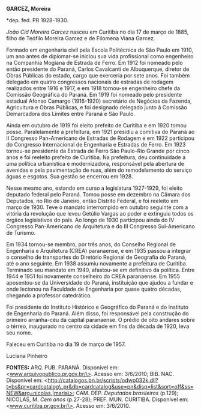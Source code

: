 **GARCEZ, Moreira**

\*dep. fed. PR 1928-1930.

*João Cid Moreira Garcez* nasceu em Curitiba no dia 17 de março de 1885,
filho de Teófilo Moreira Garcez e de Filomena Viana Garcez.

Formado em engenharia civil pela Escola Politécnica de São Paulo em
1910, um ano antes de diplomar-se iniciou sua vida profissional como
engenheiro na Companhia Mogiana de Estrada de Ferro. Em 1912 foi nomeado
pelo então presidente do Paraná, Carlos Cavalcanti de Albuquerque,
diretor de Obras Públicas do estado, cargo que exerceria por sete anos.
Foi também delegado em quatro congressos nacionais de estradas de
rodagem realizados entre 1916 e 1917, e em 1918 tornou-se engenheiro
chefe da Comissão Geográfica do Paraná. Em 1919 foi nomeado pelo
presidente estadual Afonso Camargo (1916-1920) secretário de Negócios da
Fazenda, Agricultura e Obras Públicas, e foi designado delegado junto à
Comissão Demarcadora dos Limites entre Paraná e São Paulo.

Ainda em outubro de 1919 foi eleito prefeito de Curitiba e em 1920 tomou
posse. Paralelamente à prefeitura, em 1921 presidiu a comitiva do Paraná
ao II Congresso Pan-Americano de Estradas de Rodagem e em 1922
participou do Congresso Internacional de Engenharia e Estradas de Ferro.
Em 1923 tornou-se presidente da Estrada de Ferro São Paulo-Rio Grande
por cinco anos e foi reeleito prefeito de Curitiba. Na prefeitura, deu
continuidade a uma política urbanística e modernizadora, responsável
pela abertura de avenidas e pela pavimentação de ruas, além do
remodelamento do serviço águas e esgotos. Sua gestão se encerrou em
1928.

Nesse mesmo ano, estando em curso a legislatura 1927-1929, foi eleito
deputado federal pelo Paraná. Tomou posse em dezembro na Câmara dos
Deputados, no Rio de Janeiro, então Distrito Federal, e foi reeleito em
março de 1930. Teve o mandato interrompido em outubro seguinte com a
vitória da revolução que levou Getúlio Vargas ao poder e extinguiu todos
os órgãos legislativos do país. Ao longo de 1930 participou ainda do IV
Congresso Pan-Americano de Arquitetura e do III Congresso Sul-Americano
de Turismo.

Em 1934 tornou-se membro, por três anos, do Conselho Regional de
Engenharia e Arquitetura (CREA) paranaense, e em 1935 passou a integrar
o conselho de transportes do Diretório Regional de Geografia do Paraná,
até o ano seguinte. Em 1938 assumiu novamente a prefeitura de Curitiba.
Terminado seu mandato em 1940, afastou-se em definitivo da política.
Entre 1944 e 1951 foi novamente conselheiro do CREA paranaense. Em 1955
aposentou-se da Universidade do Paraná, instituição que ajudou a fundar
e onde lecionou na Faculdade de Engenharia por quase quatro décadas,
chegando a professor catedrático.

Foi presidente do Instituto Histórico e Geográfico do Paraná e do
Instituto de Engenharia do Paraná. Além disso, foi responsável pela
construção do primeiro arranha-céu da capital paranaense. O prédio de
oito andares sobre o térreo, inaugurado no centro da cidade em fins da
década de 1920, leva seu nome.

Faleceu em Curitiba no dia 19 de março de 1957.

Luciana Pinheiro

**FONTES:** ARQ. PUB. PARANÁ. Disponível em:
\<www.arquivopublico.pr.gov.br/\>. Acesso em: 3/6/2010; BIB. NAC.
Disponível em:
\<http://catalogos.bn.br/scripts/odwp032k.dll?t=bs&pr=cardcatalog\_pr&db=cardcatalog&use=pn&disp=list&sort=off&ss=NEW&arg=nicolas,|maria\>;
CAM. DEP. *Deputados brasileiros* (p.129); NICOLAS, M. *Cem anos*
(p.27-28); PREF. MUN. CURITIBA. Disponível em:
\<www.curitiba.pr.gov.br/\>. Acesso em: 3/6/2010.
